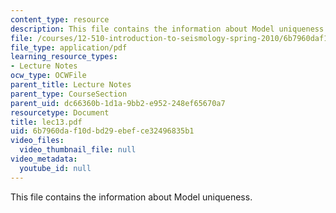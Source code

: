 ```yaml
---
content_type: resource
description: This file contains the information about Model uniqueness.
file: /courses/12-510-introduction-to-seismology-spring-2010/6b7960daf10dbd29ebefce32496835b1_lec13.pdf
file_type: application/pdf
learning_resource_types:
- Lecture Notes
ocw_type: OCWFile
parent_title: Lecture Notes
parent_type: CourseSection
parent_uid: dc66360b-1d1a-9bb2-e952-248ef65670a7
resourcetype: Document
title: lec13.pdf
uid: 6b7960da-f10d-bd29-ebef-ce32496835b1
video_files:
  video_thumbnail_file: null
video_metadata:
  youtube_id: null
---
```

This file contains the information about Model uniqueness.

